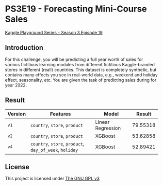# PS3E19 - Forecasting Mini-Course Sales
[Kaggle Playground Series - Season 3 Episode 19](https://www.kaggle.com/competitions/playground-series-s3e19)

## Introduction
For this challenge, you will be predicting a full year worth of sales for various fictitious learning modules from different fictitious Kaggle-branded stores in different (real!) countries. This dataset is completely synthetic, but contains many effects you see in real-world data, e.g., weekend and holiday effect, seasonality, etc. You are given the task of predicting sales during for year 2022.

## Result
| Version | Features                                                | Model             | Result   |
| ------- | ------------------------------------------------------- | ----------------- | -------- |
| `v1`    | `country`, `store`, `product`                           | Linear Regression | 79.55318 |
| `v2`    | `country`, `store`, `product`                           | XGBoost           | 53.62858 |
| `v4`    | `country`, `store`, `product`, `day_of_week`, `holiday` | XGBoost           | 52.89421 |

## License
This project is licensed under [The GNU GPL v3](LICENSE)
